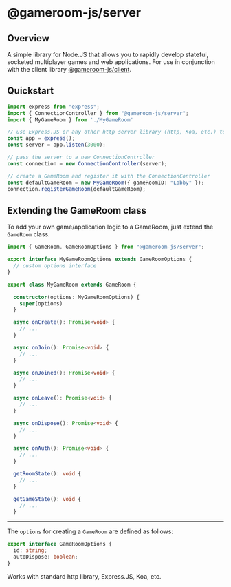 # @gameroom-js/server

## Overview

A simple library for Node.JS that allows you to rapidly develop stateful, socketed multiplayer games and web applications. For use in conjunction with the client library [@gameroom-js/client](https://github.com/jbierfeldt/gameroom-js/tree/master/packages/client).


## Quickstart

```typescript
import express from "express";
import { ConnectionController } from "@gameroom-js/server";
import { MyGameRoom } from './MyGameRoom'

// use Express.JS or any other http server library (http, Koa, etc.) to create a server
const app = express();
const server = app.listen(3000);

// pass the server to a new ConnectionController
const connection = new ConnectionController(server);

// create a GameRoom and register it with the ConnectionController
const defaultGameRoom = new MyGameRoom({ gameRoomID: "Lobby" });
connection.registerGameRoom(defaultGameRoom);
```

## Extending the GameRoom class

To add your own game/application logic to a GameRoom, just extend the `GameRoom` class.

```typescript
import { GameRoom, GameRoomOptions } from "@gameroom-js/server";

export interface MyGameRoomOptions extends GameRoomOptions {
  // custom options interface
}

export class MyGameRoom extends GameRoom {

  constructor(options: MyGameRoomOptions) {
    super(options)
  }

  async onCreate(): Promise<void> {
    // ...
  }

  async onJoin(): Promise<void> {
    // ...
  }

  async onJoined(): Promise<void> {
    // ...
  }

  async onLeave(): Promise<void> {
    // ...
  }

  async onDispose(): Promise<void> {
    // ...
  }

  async onAuth(): Promise<void> {
    // ...
  }

  getRoomState(): void {
    // ...
  }

  getGameState(): void {
    // ...
  }

```

---

The `options` for creating a `GameRoom` are defined as follows:

```typescript
export interface GameRoomOptions {
  id: string;
  autoDispose: boolean;
}
```

Works with standard http library, Express.JS, Koa, etc.

